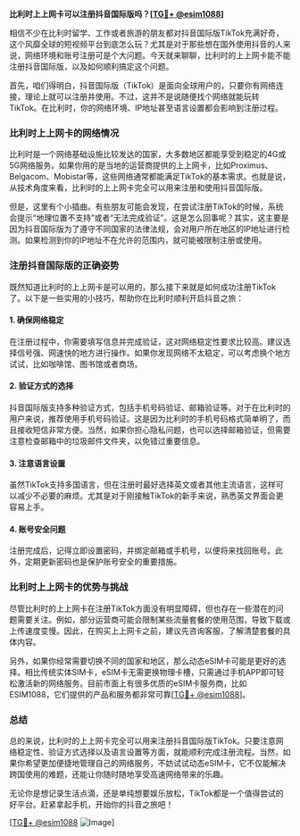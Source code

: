 **比利时上上网卡可以注册抖音国际版吗？[[TG💪+ @esim1088](https://t.me/s/esim1088)]**

相信不少在比利时留学、工作或者旅游的朋友都对抖音国际版TikTok充满好奇，这个风靡全球的短视频平台到底怎么玩？尤其是对于那些想在国外使用抖音的人来说，网络环境和账号注册可是个大问题。今天就来聊聊，比利时的上上网卡能不能注册抖音国际版，以及如何顺利搞定这个问题。

首先，咱们得明白，抖音国际版（TikTok）是面向全球用户的，只要你有网络连接，理论上就可以注册并使用。不过，这并不是说随便找个网络就能玩转TikTok。在比利时，你的网络环境、IP地址甚至语言设置都会影响到注册过程。

### 比利时上上网卡的网络情况

比利时是一个网络基础设施比较发达的国家，大多数地区都能享受到稳定的4G或5G网络服务。如果你用的是当地的运营商提供的上上网卡，比如Proximus、Belgacom、Mobistar等，这些网络通常都能满足TikTok的基本需求。也就是说，从技术角度来看，比利时的上上网卡完全可以用来注册和使用抖音国际版。

但是，这里有个小插曲。有些朋友可能会发现，在尝试注册TikTok的时候，系统会提示“地理位置不支持”或者“无法完成验证”。这是怎么回事呢？其实，这主要是因为抖音国际版为了遵守不同国家的法律法规，会对用户所在地区的IP地址进行检测。如果检测到你的IP地址不在允许的范围内，就可能被限制注册或使用。

### 注册抖音国际版的正确姿势

既然知道比利时的上上网卡是可以用的，那么接下来就是如何成功注册TikTok了。以下是一些实用的小技巧，帮助你在比利时顺利开启抖音之旅：

#### 1. 确保网络稳定
在注册过程中，你需要填写信息并完成验证，这对网络稳定性要求比较高。建议选择信号强、网速快的地方进行操作。如果你发现网络不太稳定，可以考虑换个地方试试，比如咖啡馆、图书馆或者商场。

#### 2. 验证方式的选择
抖音国际版支持多种验证方式，包括手机号码验证、邮箱验证等。对于在比利时的用户来说，推荐使用手机号码验证。这是因为比利时的手机号码格式简单明了，而且接收短信非常方便。当然，如果你担心隐私问题，也可以选择邮箱验证，但需要注意检查邮箱中的垃圾邮件文件夹，以免错过重要信息。

#### 3. 注意语言设置
虽然TikTok支持多国语言，但在注册时最好选择英文或者其他主流语言，这样可以减少不必要的麻烦。尤其是对于刚接触TikTok的新手来说，熟悉英文界面会更容易上手。

#### 4. 账号安全问题
注册完成后，记得立即设置密码，并绑定邮箱或手机号，以便将来找回账号。此外，定期更新密码也是保护账号安全的重要措施。

### 比利时上上网卡的优势与挑战

尽管比利时的上上网卡在注册TikTok方面没有明显障碍，但也存在一些潜在的问题需要关注。例如，部分运营商可能会限制某些流量套餐的使用范围，导致下载或上传速度变慢。因此，在购买上上网卡之前，建议先咨询客服，了解清楚套餐的具体内容。

另外，如果你经常需要切换不同的国家和地区，那么动态eSIM卡可能是更好的选择。相比传统实体SIM卡，eSIM卡无需更换物理卡槽，只需通过手机APP即可轻松激活新的网络服务。目前市面上有很多优质的eSIM卡服务商，比如ESIM1088，它们提供的产品和服务都非常可靠[[TG💪+ @esim1088](https://t.me/s/esim1088)]。

### 总结

总的来说，比利时的上上网卡完全可以用来注册抖音国际版TikTok。只要注意网络稳定性、验证方式选择以及语言设置等方面，就能顺利完成注册流程。当然，如果你希望更加便捷地管理自己的网络服务，不妨试试动态eSIM卡，它不仅能解决跨国使用的难题，还能让你随时随地享受高速网络带来的乐趣。

无论你是想记录生活点滴，还是单纯想要娱乐放松，TikTok都是一个值得尝试的好平台。赶紧拿起手机，开始你的抖音之旅吧！

[[TG💪+ @esim1088](https://t.me/s/esim1088) ![Image](https://i.postimg.cc/4NQfJmqS/Snipaste-2025-05-13-00-14-12.png)]